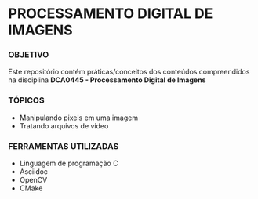 # PROCESSAMENTO DIGITAL DE IMAGENS
### OBJETIVO
Este repositório contém práticas/conceitos dos conteúdos compreendidos na disciplina **DCA0445 - Processamento Digital de Imagens**
### TÓPICOS
- Manipulando pixels em uma imagem
- Tratando arquivos de vídeo
### FERRAMENTAS UTILIZADAS
- Linguagem de programação C
- Asciidoc
- OpenCV
- CMake

